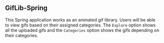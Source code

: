 ## GifLib-Spring

This Spring application works as an animated gif library. Users will be able to view gifs based on their assigned categories. The `Explore` option shows all the uploaded gifs and the `Categories` option shows the gifs depending on their categories. 
